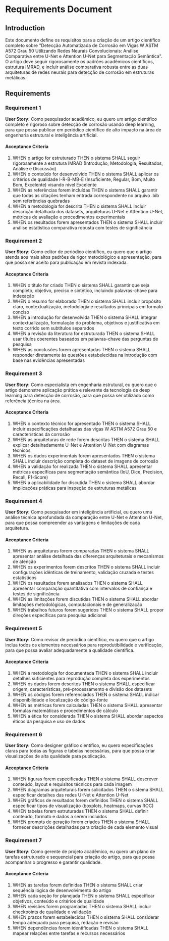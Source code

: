# Requirements Document

## Introduction

Este documento define os requisitos para a criação de um artigo científico completo sobre "Detecção Automatizada de Corrosão em Vigas W ASTM A572 Grau 50 Utilizando Redes Neurais Convolucionais: Análise Comparativa entre U-Net e Attention U-Net para Segmentação Semântica". O artigo deve seguir rigorosamente os padrões acadêmicos científicos, estrutura IMRAD, e incluir análise comparativa robusta entre as duas arquiteturas de redes neurais para detecção de corrosão em estruturas metálicas.

## Requirements

### Requirement 1

**User Story:** Como pesquisador acadêmico, eu quero um artigo científico completo e rigoroso sobre detecção de corrosão usando deep learning, para que possa publicar em periódico científico de alto impacto na área de engenharia estrutural e inteligência artificial.

#### Acceptance Criteria

1. WHEN o artigo for estruturado THEN o sistema SHALL seguir rigorosamente a estrutura IMRAD (Introdução, Metodologia, Resultados, Análise e Discussão)
2. WHEN o conteúdo for desenvolvido THEN o sistema SHALL aplicar os critérios de qualidade I-R-B-MB-E (Insuficiente, Regular, Bom, Muito Bom, Excelente) visando nível Excelente
3. WHEN as referências forem incluídas THEN o sistema SHALL garantir que todas as citações tenham entrada correspondente no arquivo .bib sem referências quebradas
4. WHEN a metodologia for descrita THEN o sistema SHALL incluir descrição detalhada dos datasets, arquiteturas U-Net e Attention U-Net, métricas de avaliação e procedimentos experimentais
5. WHEN os resultados forem apresentados THEN o sistema SHALL incluir análise estatística comparativa robusta com testes de significância

### Requirement 2

**User Story:** Como editor de periódico científico, eu quero que o artigo atenda aos mais altos padrões de rigor metodológico e apresentação, para que possa ser aceito para publicação em revista indexada.

#### Acceptance Criteria

1. WHEN o título for criado THEN o sistema SHALL garantir que seja completo, objetivo, preciso e sintético, incluindo palavras-chave para indexação
2. WHEN o resumo for elaborado THEN o sistema SHALL incluir propósito claro, contextualização, metodologia e resultados principais em formato conciso
3. WHEN a introdução for desenvolvida THEN o sistema SHALL integrar contextualização, formulação do problema, objetivos e justificativa em texto corrido sem subtítulos separados
4. WHEN a revisão da literatura for estruturada THEN o sistema SHALL usar títulos coerentes baseados em palavras-chave das perguntas de pesquisa
5. WHEN as conclusões forem apresentadas THEN o sistema SHALL responder diretamente às questões estabelecidas na introdução com base nas evidências apresentadas

### Requirement 3

**User Story:** Como especialista em engenharia estrutural, eu quero que o artigo demonstre aplicação prática e relevante da tecnologia de deep learning para detecção de corrosão, para que possa ser utilizado como referência técnica na área.

#### Acceptance Criteria

1. WHEN o contexto técnico for apresentado THEN o sistema SHALL incluir especificações detalhadas das vigas W ASTM A572 Grau 50 e características da corrosão
2. WHEN as arquiteturas de rede forem descritas THEN o sistema SHALL explicar detalhadamente U-Net e Attention U-Net com diagramas técnicos
3. WHEN os dados experimentais forem apresentados THEN o sistema SHALL incluir descrição completa do dataset de imagens de corrosão
4. WHEN a validação for realizada THEN o sistema SHALL apresentar métricas específicas para segmentação semântica (IoU, Dice, Precision, Recall, F1-Score)
5. WHEN a aplicabilidade for discutida THEN o sistema SHALL abordar implicações práticas para inspeção de estruturas metálicas

### Requirement 4

**User Story:** Como pesquisador em inteligência artificial, eu quero uma análise técnica aprofundada da comparação entre U-Net e Attention U-Net, para que possa compreender as vantagens e limitações de cada arquitetura.

#### Acceptance Criteria

1. WHEN as arquiteturas forem comparadas THEN o sistema SHALL apresentar análise detalhada das diferenças arquiteturais e mecanismos de atenção
2. WHEN os experimentos forem descritos THEN o sistema SHALL incluir configurações idênticas de treinamento, validação cruzada e testes estatísticos
3. WHEN os resultados forem analisados THEN o sistema SHALL apresentar comparação quantitativa com intervalos de confiança e testes de significância
4. WHEN as limitações forem discutidas THEN o sistema SHALL abordar limitações metodológicas, computacionais e de generalização
5. WHEN trabalhos futuros forem sugeridos THEN o sistema SHALL propor direções específicas para pesquisa adicional

### Requirement 5

**User Story:** Como revisor de periódico científico, eu quero que o artigo inclua todos os elementos necessários para reprodutibilidade e verificação, para que possa avaliar adequadamente a qualidade científica.

#### Acceptance Criteria

1. WHEN a metodologia for documentada THEN o sistema SHALL incluir detalhes suficientes para reprodução completa dos experimentos
2. WHEN os dados forem descritos THEN o sistema SHALL especificar origem, características, pré-processamento e divisão dos datasets
3. WHEN os códigos forem referenciados THEN o sistema SHALL indicar disponibilidade e localização do código-fonte
4. WHEN as métricas forem calculadas THEN o sistema SHALL apresentar fórmulas matemáticas e procedimentos de cálculo
5. WHEN a ética for considerada THEN o sistema SHALL abordar aspectos éticos da pesquisa e uso de dados

### Requirement 6

**User Story:** Como designer gráfico científico, eu quero especificações claras para todas as figuras e tabelas necessárias, para que possa criar visualizações de alta qualidade para publicação.

#### Acceptance Criteria

1. WHEN figuras forem especificadas THEN o sistema SHALL descrever conteúdo, layout e requisitos técnicos para cada imagem
2. WHEN diagramas arquiteturais forem solicitados THEN o sistema SHALL especificar detalhes das redes U-Net e Attention U-Net
3. WHEN gráficos de resultados forem definidos THEN o sistema SHALL especificar tipos de visualização (boxplots, heatmaps, curvas ROC)
4. WHEN tabelas forem estruturadas THEN o sistema SHALL definir conteúdo, formato e dados a serem incluídos
5. WHEN prompts de geração forem criados THEN o sistema SHALL fornecer descrições detalhadas para criação de cada elemento visual

### Requirement 7

**User Story:** Como gerente de projeto acadêmico, eu quero um plano de tarefas estruturado e sequencial para criação do artigo, para que possa acompanhar o progresso e garantir qualidade.

#### Acceptance Criteria

1. WHEN as tarefas forem definidas THEN o sistema SHALL criar sequência lógica de desenvolvimento do artigo
2. WHEN cada seção for planejada THEN o sistema SHALL especificar objetivos, conteúdo e critérios de qualidade
3. WHEN revisões forem programadas THEN o sistema SHALL incluir checkpoints de qualidade e validação
4. WHEN prazos forem estabelecidos THEN o sistema SHALL considerar tempo adequado para pesquisa, redação e revisão
5. WHEN dependências forem identificadas THEN o sistema SHALL mapear relações entre tarefas e recursos necessários